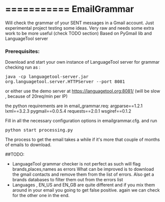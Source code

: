 ===========
EmailGrammar
============

Will check the grammar of your SENT messages in a Gmail account.
Just experimental project testing some ideas. Very raw and needs some extra work to be more useful (check TODO section)
Based on PyGmail lib and LanguageTool server


### Prerequisites:

Download and start your own instance of LanguageTool server for grammar checking
run as :
    <pre>java -cp languagetool-server.jar org.languagetool.server.HTTPServer --port 8081 </pre>

or either use the demo server at https://languagetool.org:8081/ (will be slow , because of 20req/min per IP)



the python requirements are in email_grammar.req:
argparse==1.2.1
lxml==3.2.3
pygmail==0.0.5.4
requests==2.0.1
wsgiref==0.1.2


Fill in all the necessary configuration options in emailgrammar.cfg.
and run
    <pre>python start_processing.py</pre>

The process to get the email takes a while if it's more that couple of months of emails to download.


##TODO:

*   LanguageTool grammar checker is not perfect as such will flag brands,places,names as errors
What can be improved is to download the gmail contacts and remove them from the list of errors.
Also get a brands databases to filter them out from the errors list
*   Languages , EN_US and EN_GB are quite different and if you mix them around in your email you going to get false positive.
  again we can check for the other one in the end.

